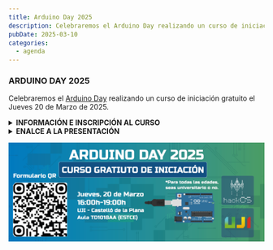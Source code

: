 ```yaml
---
title: Arduino Day 2025
description: Celebraremos el Arduino Day realizando un curso de iniciación gratuito el Jueves 20 de Marzo de 2025.
pubDate: 2025-03-10
categories:
  - agenda
---
```


### ARDUINO DAY 2025

Celebraremos el [Arduino Day](https://days.arduino.cc/about) realizando un curso de iniciación gratuito el Jueves 20 de Marzo de 2025.

<details>
  <summary><strong>INFORMACIÓN E INSCRIPCIÓN AL CURSO</strong></summary>

  Fecha: **jueves 20/03**

  Lugar: [UJI](https://www.google.es/maps/place/Universitat+Jaume+I/@39.9902105,-0.0511631,14z/data=!4m6!3m5!1s0xd5ffe0fca9b5147:0x1368bf53b3a7fb3f!8m2!3d39.9943481!4d-0.0702147!16zL20vMDg0dGNk?coh=164777&entry=tt&shorturl=1)

  En el curso se enseñará la estructura básica del Arduino, el uso de sus pines GPIO y de los pines analógicos. Asimismo, se realizarán proyectos de forma práctica para experimentar cómo funciona el Arduino.

  Se hará en el **Aula TD1018AA** de **16-19h**. 

**IMPORTANTE: Es necesario traer ordenador portátil con el Arduino IDE instalado.**

  
Link para inscribirse: https://forms.gle/fayBGnjUVXNkvHoZ8 
</details>

<details>
  <summary><strong>ENALCE A LA PRESENTACIÓN</strong></summary>
</details>

![](images/Banner-Arduino-Day_Mesa-de-trabajo-1-1024x395.png)
